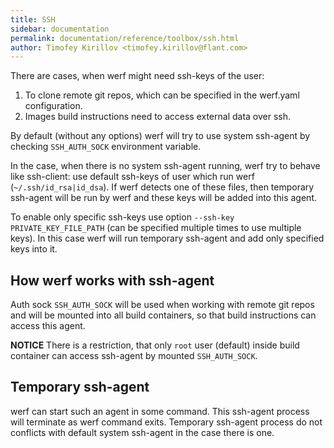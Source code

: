 ```yaml
---
title: SSH
sidebar: documentation
permalink: documentation/reference/toolbox/ssh.html
author: Timofey Kirillov <timofey.kirillov@flant.com>
---
```


There are cases, when werf might need ssh-keys of the user:

1. To clone remote git repos, which can be specified in the werf.yaml configuration.
2. Images build instructions need to access external data over ssh.

By default (without any options) werf will try to use system ssh-agent by checking `SSH_AUTH_SOCK` environment variable.

In the case, when there is no system ssh-agent running, werf try to behave like ssh-client: use default ssh-keys of user which run werf (`~/.ssh/id_rsa|id_dsa`). If werf detects one of these files, then temporary ssh-agent will be run by werf and these keys will be added into this agent.

To enable only specific ssh-keys use option `--ssh-key PRIVATE_KEY_FILE_PATH` (can be specified multiple times to use multiple keys). In this case werf will run temporary ssh-agent and add only specified keys into it.

## How werf works with ssh-agent

Auth sock `SSH_AUTH_SOCK` will be used when working with remote git repos and will be mounted into all build containers, so that build instructions can access this agent.

**NOTICE** There is a restriction, that only `root` user (default) inside build container can access ssh-agent by mounted `SSH_AUTH_SOCK`.

## Temporary ssh-agent

werf can start such an agent in some command. This ssh-agent process will terminate as werf command exits. Temporary ssh-agent process do not conflicts with default system ssh-agent in the case there is one.
